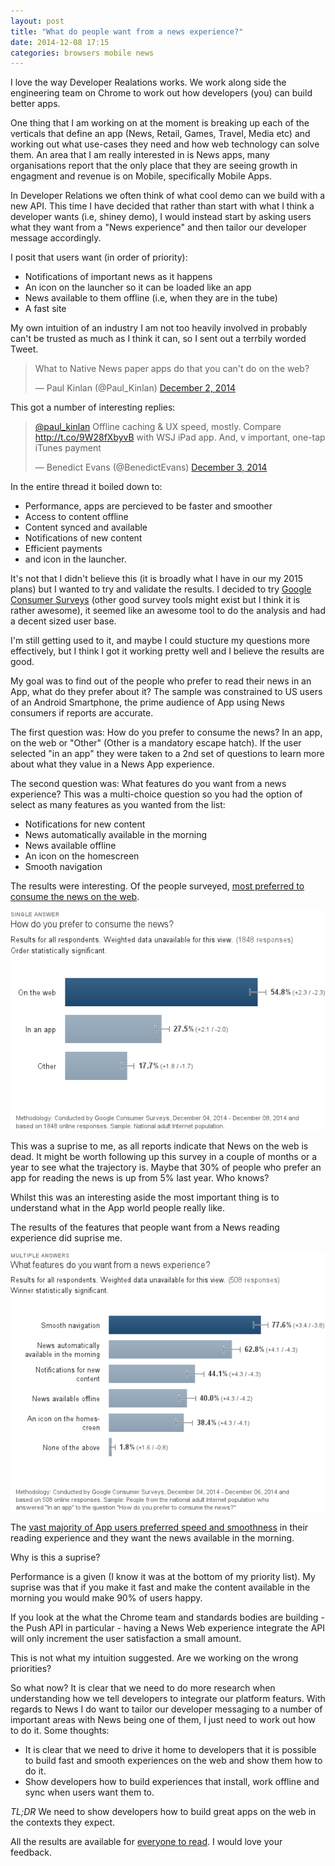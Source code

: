 ```yaml
---
layout: post
title: "What do people want from a news experience?"
date: 2014-12-08 17:15
categories: browsers mobile news
---
```


I love the way Developer Realations works. We work along side the engineering
team on Chrome to work out how developers (you) can build better apps.

One thing that I am working on at the moment is breaking up each of the verticals
that define an app (News, Retail, Games, Travel, Media etc) and working out
what use-cases they need and how web technology can solve them.  An area that
I am really interested in is News apps, many organisations report that the only
place that they are seeing growth in engagment and revenue is on Mobile,
specifically Mobile Apps.

In Developer Relations we often think of what cool demo can we build with a
new API.  This time I have decided that rather than start with what I think a
developer wants (i.e, shiney demo), I would instead start by asking users what
they want from a "News experience" and then tailor our developer message
accordingly.

I posit that users want (in order of priority):

*  Notifications of important news as it happens
*  An icon on the launcher so it can be loaded like an app
*  News available to them offline (i.e, when they are in the tube)
*  A fast site


My own intuition of an industry I am not too heavily involved in probably can't
be trusted as much as I think it can, so I sent out a terrbily worded Tweet.

<blockquote class="twitter-tweet" lang="en"><p>What to Native News paper apps do that you can&#39;t do on the web?</p>&mdash; Paul Kinlan (@Paul_Kinlan) <a href="https://twitter.com/Paul_Kinlan/status/539737443055185921">December 2, 2014</a></blockquote>
<script async src="//platform.twitter.com/widgets.js" charset="utf-8"></script>

This got a number of interesting replies:

<blockquote class="twitter-tweet" lang="en"><p><a href="https://twitter.com/Paul_Kinlan">@paul_kinlan</a> Offline caching &amp; UX speed, mostly. Compare <a href="http://t.co/9W28fXbyvB">http://t.co/9W28fXbyvB</a> with WSJ iPad app. And, v important, one-tap iTunes payment</p>&mdash; Benedict Evans (@BenedictEvans) <a href="https://twitter.com/BenedictEvans/status/540027507488346112">December 3, 2014</a></blockquote>
<script async src="//platform.twitter.com/widgets.js" charset="utf-8"></script>

In the entire thread it boiled down to:

*  Performance, apps are percieved to be faster and smoother
*  Access to content offline
*  Content synced and available
*  Notifications of new content
*  Efficient payments
*  and icon in the launcher.

It's not that I didn't believe this (it is broadly what I have in our my 2015
plans) but I wanted to try and validate the results. I decided to try
[Google Consumer Surveys](http://www.google.com/insights/consumersurveys/)
(other good survey tools might exist but I think it is rather awesome), it seemed
like an awesome tool to do the analysis and had a decent sized user base.

I'm still getting used to it, and maybe I could stucture my questions more
effectively, but I think I got it working pretty well and I believe the results
are good.

My goal was to find out of the people who prefer to read their news in an App,
what do they prefer about it? The sample was constrained to US users of an
Android Smartphone, the prime audience of App using News consumers if reports
are accurate.

The first question was: How do you prefer to consume the news?  In an app,
on the web or "Other" (Other is a mandatory escape hatch).  If the user
selected "in an app" they were taken to a 2nd set of questions to learn more
about what they value in a News App experience.

The second question was:  What features do you want from a news experience?  This was a multi-choice question
so you had the option of select as many features as you wanted from the list:

*  Notifications for new content
*  News automatically available in the morning
*  News available offline
*  An icon on the homescreen
*  Smooth navigation

The results were interesting. Of the people surveyed, [most preferred to
consume the news on the web](http://www.google.com/insights/consumersurveys/view?survey=xqnkc3hqtrucy&question=1).

![Web vs Native](/images/news-web-vs-app.png)

This was a suprise to me, as all reports indicate that News on the web is dead.
It might be worth following up this survey in a couple of months or a year to
see what the trajectory is.  Maybe that 30% of people who prefer an app for
reading the news is up from 5% last year. Who knows?

Whilst this was an interesting aside the most important thing is to understand
what in the App world people really like.

The results of the features that people want from a News reading experience
did suprise me.

![App features](/images/news-app-features.png)

The [vast majority of App users preferred speed and smoothness](http://www.google.com/insights/consumersurveys/view?survey=xqnkc3hqtrucy&question=2) in
their reading experience and they want the news available in the morning.

Why is this a suprise? 

Performance is a given (I know it was at the bottom of my priority list).  My suprise was
that if you make it fast and make the content available in the morning you would
make 90% of users happy.  

If you look at the what the Chrome team and standards bodies are building - the Push API in particular - having a News Web experience integrate the API will only increment the user satisfaction a small amount.

This is not what my intuition suggested.  Are we working on the wrong priorities?

So what now?  It is clear that we need to do more research when understanding
how we tell developers to integrate our platform featurs.  With regards to
News I do want to tailor our developer messaging to a number of important areas
with News being one of them, I just need to work out how to do it. Some thoughts:

*  It is clear that we need to drive it home to developers that it is possible
to build fast and smooth experiences on the web and show them how to do it.
*  Show developers how to build experiences that install, work offline and sync
when users want them to.

*TL;DR* We need to show developers how to build great apps on the web in the contexts they expect.

All the results are available for [everyone to read](http://www.google.com/insights/consumersurveys/view?survey=xqnkc3hqtrucy&question=1).  I would love your feedback.
